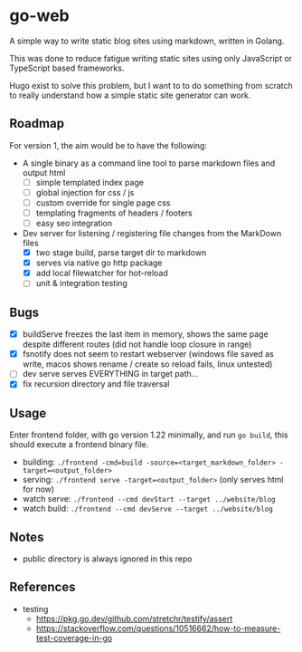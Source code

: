 # go-web

A simple way to write static blog sites using markdown, written in Golang.

This was done to reduce fatigue writing static sites using only JavaScript or TypeScript based frameworks.

Hugo exist to solve this problem, but I want to to do something from scratch to really understand how a simple static site generator can work.

## Roadmap

For version 1, the aim would be to have the following:

- A single binary as a command line tool to parse markdown files and output html
  - [ ] simple templated index page
  - [ ] global injection for css / js
  - [ ] custom override for single page css
  - [ ] templating fragments of headers / footers
  - [ ] easy seo integration
- Dev server for listening / registering file changes from the MarkDown files
  - [x] two stage build, parse target dir to markdown
  - [x] serves via native go http package
  - [x] add local filewatcher for hot-reload
  - [ ] unit & integration testing

## Bugs

- [x] buildServe freezes the last item in memory, shows the same page despite different routes (did not handle loop closure in range)
- [x] fsnotify does not seem to restart webserver (windows file saved as write, macos shows rename / create so reload fails, linux untested)
- [ ] dev serve serves EVERYTHING in target path...
- [x] fix recursion directory and file traversal

## Usage

Enter frontend folder, with go version 1.22 minimally, and run `go build`, this should execute a frontend binary file.

- building: `./frontend -cmd=build -source=<target_markdown_folder> -target=<output_folder>`
- serving: `./frontend serve -target=<output_folder>` (only serves html for now)
- watch serve: `./frontend --cmd devStart --target ../website/blog`
- watch build: `./frontend --cmd devServe --target ../website/blog`

## Notes

- public directory is always ignored in this repo

## References

- testing
  - https://pkg.go.dev/github.com/stretchr/testify/assert
  - https://stackoverflow.com/questions/10516662/how-to-measure-test-coverage-in-go
